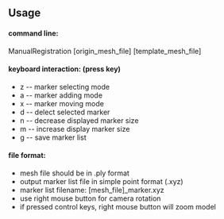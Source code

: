 Usage
------
#### command line:
ManualRegistration [origin_mesh_file] [template_mesh_file]

#### keyboard interaction: (press key)
* z -- marker selecting mode
* a -- marker adding mode
* x -- marker moving mode
* d -- delect selected marker
* n -- decrease displayed marker size 
* m -- increase display marker size
* g -- save marker list

#### file format:
* mesh file should be in .ply format
* output marker list file in simple point format (.xyz)
* marker list filename: [mesh_file]_marker.xyz
* use right mouse button for camera rotation
* if pressed control keys, right mouse button will zoom model 

